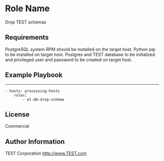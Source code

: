 Role Name
=========

Drop TEST schemas

Requirements
------------

PostgreSQL system RPM should be installed on the target host.
Python pip to be installed on target host.
Postgres and TEST database to be initialized and privileged user and password to be created on target host.

Example Playbook
----------------

---
    - hosts: processing-hosts
        roles:
            - el-db-drop-schema

License
-------
Commercial


Author Information
------------------
TEST Corporation
http://www.TEST.com

